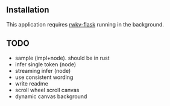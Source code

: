 

## Installation

This application requires [rwkv-flask](https://github.com/iacore/rwkv-flask) running in the background.

## TODO

- sample (impl+node). should be in rust
- infer single token (node)
- streaming infer (node)
- use consistent wording
- write readme
- scroll wheel scroll canvas
- dynamic canvas background
